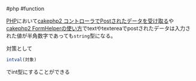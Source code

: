  #php #function

[PHP](PHP.md)において[cakephp2 コントローラでPostされたデータを受け取る](cakephp2%20コントローラでPostされたデータを受け取る.md)や[cakephp2 FormHelperの使い方](cakephp2%20FormHelperの使い方.md)でtextやtextereaでpostされたデータは入力された値が半角数字であっても`string`型になる。

対策として
```php
intval(対象)
```
でint型にすることができる